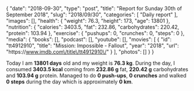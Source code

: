 {
    "date": "2018-09-30",
    "type": "post",
    "title": "Report for Sunday 30th of September 2018",
    "slug": "2018\/09\/30",
    "categories": [
        "Daily report"
    ],
    "images": [],
    "health": {
        "weight": 76.3,
        "height": 173,
        "age": 13801
    },
    "nutrition": {
        "calories": 3403.5,
        "fat": 232.86,
        "carbohydrates": 220.42,
        "protein": 103.94
    },
    "exercise": {
        "pushups": 0,
        "crunches": 0,
        "steps": 0
    },
    "media": {
        "books": [],
        "podcast": [],
        "youtube": [],
        "movies": [
            {
                "id": "tt4912910",
                "title": "Mission: Impossible - Fallout",
                "year": "2018",
                "url": "https:\/\/www.imdb.com\/title\/tt4912910\/"
            }
        ],
        "photos": []
    }
}

Today I am <strong>13801 days</strong> old and my weight is <strong>76.3 kg</strong>. During the day, I consumed <strong>3403.5 kcal</strong> coming from <strong>232.86 g</strong> fat, <strong>220.42 g</strong> carbohydrates and <strong>103.94 g</strong> protein. Managed to do <strong>0 push-ups</strong>, <strong>0 crunches</strong> and walked <strong>0 steps</strong> during the day which is approximately <strong>0 km</strong>.